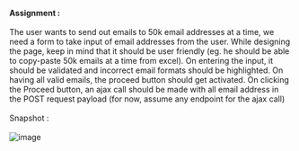 **Assignment :** </br></br>
The user wants to send out emails to 50k email addresses at a time, we need a form to take input of email addresses from the user. While designing the page, keep in mind that it should be user friendly (eg. he should be able to copy-paste 50k emails at a time from excel). On entering the input, it should be validated and incorrect email formats should be highlighted. On having all valid emails, the proceed button should get activated. On clicking the Proceed button, an ajax call should be made with all email address in the POST request payload (for now, assume any endpoint for the ajax call)</br></br>
Snapshot : </br></br>
![image](https://user-images.githubusercontent.com/71748600/128511907-e5b8f2f9-9eab-45f5-95d1-8a2c78b9901c.png)
